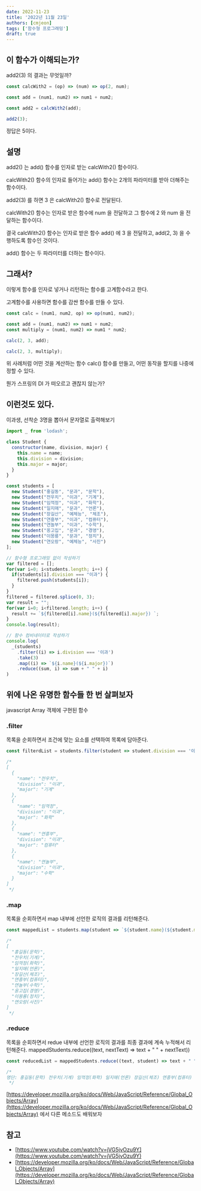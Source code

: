 ```yaml
---
date: 2022-11-23
title: '2022년 11월 23일'
authors: [cmjeon]
tags: ['함수형 프로그래밍']
draft: true
---
```


## 이 함수가 이해되는가?

add2(3) 의 결과는 무엇일까?

```js
const calcWith2 = (op) => (num) => op(2, num);

const add = (num1, num2) => num1 + num2;

const add2 = calcWith2(add);

add2(3);
```

<!--truncate-->

정답은 5이다.

## 설명

add2() 는 add() 함수를 인자로 받는 calcWith2() 함수이다.

calcWith2() 함수의 인자로 들어가는 add() 함수는 2개의 파라미터를 받아 더해주는 함수이다.

add2(3) 를 하면 3 은 calcWith2() 함수로 전달된다.

calcWith2() 함수는 인자로 받은 함수에 num 을 전달하고 그 함수에 2 와 num 을 전달하는 함수이다.

결국 calcWith2() 함수는 인자로 받은 함수 add() 에 3 을 전달하고, add(2, 3) 을 수행하도록 함수인 것이다.

add() 함수는 두 파라미터를 더하는 함수이다.

## 그래서?

이렇게 함수를 인자로 넣거나 리턴하는 함수를 고계함수라고 한다.

고계함수를 사용하면 함수를 감싼 함수를 만들 수 있다.

```js
const calc = (num1, num2, op) => op(num1, num2);

const add = (num1, num2) => num1 + num2;
const multiply = (num1, num2) => num1 * num2;

calc(2, 3, add);

calc(2, 3, multiply);
```

위 사례처럼 어떤 것을 계산하는 함수 calc() 함수를 만들고, 어떤 동작을 할지를 나중에 정할 수 있다.

뭔가 스프링의 DI 가 떠오르고 괜찮지 않는가?

## 이런것도 있다.

이과생, 선착순 3명을 뽑아서 문자열로 출력해보기

```js
import _ from 'lodash';

class Student {
  constructor(name, division, major) {
    this.name = name;
    this.division = division;
    this.major = major;
  }
}

const students = [
  new Student("홍길동", "문과", "문학"),
  new Student("전우치", "이과", "기계"),
  new Student("임꺽정", "이과", "화학"),
  new Student("일지매", "문과", "언론"),
  new Student("장길산", "예체능", "체조"),
  new Student("연흥부", "이과", "컴퓨터"),
  new Student("연놀부", "이과", "수학"),
  new Student("옹고집", "문과", "경영"),
  new Student("이몽룡", "문과", "정치"),
  new Student("연오랑", "예체능", "사진")
];

// 함수형 프로그래밍 없이 작성하기
var filtered = [];
for(var i=0; i<students.length; i++) {
  if(students[i].division === "이과") {
    filtered.push(students[i]);
  }
}
filtered = filtered.splice(0, 3);
var result = "";
for(var i=0; i<filtered.length; i++) {
  result += `${filtered[i].name}(${filtered[i].major}) `;
}
console.log(result);

// 함수 컴비네이터로 작성하기
console.log(
  _(students)
    .filter((i) => i.division === '이과')
    .take(3)
    .map((i) => `${i.name}(${i.major})`)
    .reduce((sum, i) => sum + " " + i)
)
```

## 위에 나온 유명한 함수들 한 번 살펴보자

javascript Array 객체에 구현된 함수

### .filter

목록을 순회하면서 조건에 맞는 요소를 선택하여 목록에 담아준다.

```js
const filterdList = students.filter(student => student.division === '이과');

/*
[
  {
    "name": "전우치",
    "division": "이과",
    "major": "기계"
  },
  {
    "name": "임꺽정",
    "division": "이과",
    "major": "화학"
  },
  {
    "name": "연흥부",
    "division": "이과",
    "major": "컴퓨터"
  },
  {
    "name": "연놀부",
    "division": "이과",
    "major": "수학"
  }
]
 */
```

### .map

목록을 순회하면서 map 내부에 선언한 로직의 결과를 리턴해준다.

```js
const mappedList = students.map(student => `${student.name}(${student.major})`);

/*
[
  "홍길동(문학)",
  "전우치(기계)",
  "임꺽정(화학)",
  "일지매(언론)",
  "장길산(체조)",
  "연흥부(컴퓨터)",
  "연놀부(수학)",
  "옹고집(경영)",
  "이몽룡(정치)",
  "연오랑(사진)"
]
 */
```

### .reduce

목록을 순회하면서 redue 내부에 선언한 로직의 결과를 최종 결과에 계속 누적해서 리턴해준다.
mappedStudents.reduce((text, nextText) => text + " " + nextText))
```js
const reducedList = mappedStudents.reduce((text, student) => text + " " + `[${student.major}] ${student.name}`, "명단:");

/*
명단: 홍길동(문학) 전우치(기계) 임꺽정(화학) 일지매(언론) 장길산(체조) 연흥부(컴퓨터) 연놀부(수학) 옹고집(경영) 이몽룡(정치) 연오랑(사진)
 */
```

[https://developer.mozilla.org/ko/docs/Web/JavaScript/Reference/Global_Objects/Array](https://developer.mozilla.org/ko/docs/Web/JavaScript/Reference/Global_Objects/Array) 에서 다른 메소드도 배워보자

## 참고

- [https://www.youtube.com/watch?v=jVG5jvOzu9Y](https://www.youtube.com/watch?v=jVG5jvOzu9Y)
- [https://developer.mozilla.org/ko/docs/Web/JavaScript/Reference/Global_Objects/Array](https://developer.mozilla.org/ko/docs/Web/JavaScript/Reference/Global_Objects/Array)
